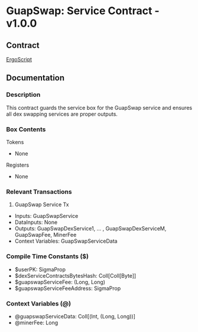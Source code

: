 # GuapSwap: Service Contract - v1.0.0

## Contract

[ErgoScript](ergoscript/guapswap_v1_service.es)

## Documentation

### Description
This contract guards the service box for the GuapSwap service and ensures all dex swapping services are proper outputs.

### Box Contents
Tokens
- None

Registers
- None

### Relevant Transactions
1. GuapSwap Service Tx
- Inputs: GuapSwapService
- DataInputs: None
- Outputs: GuapSwapDexService1, ... , GuapSwapDexServiceM, GuapSwapFee, MinerFee
- Context Variables: GuapSwapServiceData

### Compile Time Constants ($)
- $userPK: SigmaProp
- $dexServiceContractsBytesHash: Coll[Coll[Byte]]
- $guapswapServiceFee: (Long, Long)
- $guapswapServiceFeeAddress: SigmaProp

### Context Variables (@)
- @guapswapServiceData: Coll[(Int, (Long, Long))]
- @minerFee: Long
